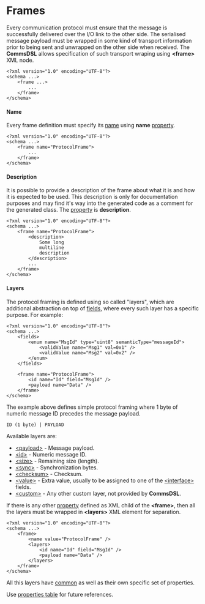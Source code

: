# Frames
Every communication protocol must ensure that the message is successfully 
delivered over the I/O link to the other side. The serialised message payload 
must be wrapped in some kind of transport information prior to being sent and 
unwrapped on the other side when received. The **CommsDSL** allows specification
of such transport wraping using **&lt;frame&gt;** XML node.
```
<?xml version="1.0" encoding="UTF-8"?>
<schema ...>
    <frame ...>
        ...
    </frame>
</schema> 
```

#### Name
Every frame definition must specify its [name](../intro/names.md) using
**name** [property](../intro/properties.md).
```
<?xml version="1.0" encoding="UTF-8"?>
<schema ...>
    <frame name="ProtocolFrame">
        ...
    </frame>
</schema> 
```

#### Description
It is possible to provide a description of the frame about what it is and
how it is expected to be used. This description is only for documentation
purposes and may find it's way into the generated code as a comment for the
generated class. The [property](../intro/properties.md) is **description**.
```
<?xml version="1.0" encoding="UTF-8"?>
<schema ...>
    <frame name="ProtocolFrame">
        <description>
            Some long
            multiline
            description
        </description>
        ...
    </frame>
</schema>
```

#### Layers
The protocol framing is defined using so called "layers", which are additional
abstraction on top of [fields](../fields/fields.md), where every such layer
has a specific purpose. For example:
```
<?xml version="1.0" encoding="UTF-8"?>
<schema ...>
    <fields>
        <enum name="MsgId" type="uint8" semanticType="messageId">
            <validValue name="Msg1" val=0x1" />
            <validValue name="Msg2" val=0x2" />
        </enum>
    </fields>
    
    <frame name="ProtocolFrame">
        <id name="Id" field="MsgId" />
        <payload name="Data" />
    </frame>
</schema>
```
The example above defines simple protocol framing where 1 byte of numeric message 
ID precedes the message payload.
```
ID (1 byte) | PAYLOAD
```

Available layers are:
- [&lt;payload&gt;](payload.md) - Message payload.
- [&lt;id&gt;](id.md) - Numeric message ID.
- [&lt;size&gt;](size.md) - Remaining size (length).
- [&lt;sync&gt;](sync.md) - Synchronization bytes.
- [&lt;checksum&gt;](checksum.md) - Checksum.
- [&lt;value&gt;](value.md) - Extra value, usually to be assigned to one of the
[&lt;interface&gt;](../interfaces/interfaces.md) fields.
- [&lt;custom&gt;](custom.md) - Any other custom layer, not provided by **CommsDSL**. 

If there is any other [property](../intro/properties.md) defined as XML child
of the **&lt;frame&gt;**, then all the layers must be wrapped in 
**&lt;layers&gt;** XML element for separation.
```
<?xml version="1.0" encoding="UTF-8"?>
<schema ...>
    <frame>
        <name value="ProtocolFrame" />
        <layers>
            <id name="Id" field="MsgId" />
            <payload name="Data" />
        </layers>
    </frame>
</schema>
```

All this layers have [common](common.md) as well as their own specific set of 
properties.

Use [properties table](../appendix/frame.md) for future references.
